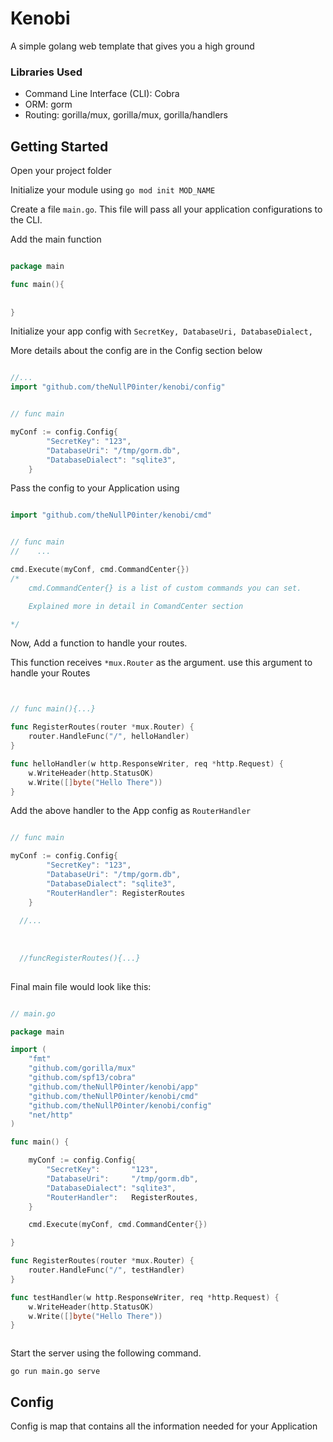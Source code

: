 # Kenobi
A simple golang web template that gives you a high ground

### Libraries Used
* Command Line Interface (CLI): Cobra
* ORM: gorm
* Routing: gorilla/mux, gorilla/mux, gorilla/handlers


## Getting Started

Open your project folder

Initialize your module using ```go mod init MOD_NAME```

Create a file `main.go`. This file will pass all your application configurations to the CLI.

Add the main function


```go

package main

func main(){
	
	
}

``` 

Initialize your app config with ```SecretKey, DatabaseUri, DatabaseDialect,```

More details about the config are in the Config section below

```go

//...
import "github.com/theNullP0inter/kenobi/config"


// func main

myConf := config.Config{
        "SecretKey": "123",
        "DatabaseUri": "/tmp/gorm.db",
        "DatabaseDialect": "sqlite3",
    }
``` 



Pass the config to your Application using 
``` go

import "github.com/theNullP0inter/kenobi/cmd"


// func main
//    ...

cmd.Execute(myConf, cmd.CommandCenter{}) 
/*
    cmd.CommandCenter{} is a list of custom commands you can set. 

    Explained more in detail in ComandCenter section   

*/


``` 


Now, Add a function to handle your routes.

This function receives ```*mux.Router``` as the argument. use this argument to handle your Routes

```go


// func main(){...}

func RegisterRoutes(router *mux.Router) {
	router.HandleFunc("/", helloHandler)
}

func helloHandler(w http.ResponseWriter, req *http.Request) {
	w.WriteHeader(http.StatusOK)
	w.Write([]byte("Hello There"))
}

```


Add the above handler to the App config as `RouterHandler`



```go

// func main

myConf := config.Config{
        "SecretKey": "123",
        "DatabaseUri": "/tmp/gorm.db",
        "DatabaseDialect": "sqlite3",
        "RouterHandler": RegisterRoutes
    }
    
  //...
  
  
  
  //funcRegisterRoutes(){...}
  

```

    
Final main file would look like this:

```go

// main.go

package main

import (
	"fmt"
	"github.com/gorilla/mux"
	"github.com/spf13/cobra"
	"github.com/theNullP0inter/kenobi/app"
	"github.com/theNullP0inter/kenobi/cmd"
	"github.com/theNullP0inter/kenobi/config"
	"net/http"
)

func main() {

	myConf := config.Config{
		"SecretKey":       "123",
		"DatabaseUri":     "/tmp/gorm.db",
		"DatabaseDialect": "sqlite3",
		"RouterHandler":   RegisterRoutes,
	}

	cmd.Execute(myConf, cmd.CommandCenter{})

}

func RegisterRoutes(router *mux.Router) {
	router.HandleFunc("/", testHandler)
}

func testHandler(w http.ResponseWriter, req *http.Request) {
	w.WriteHeader(http.StatusOK)
	w.Write([]byte("Hello There"))
}



``` 

Start the server using the following command.

``` go run main.go serve ```



## Config

Config is map that contains all the information needed for your Application






